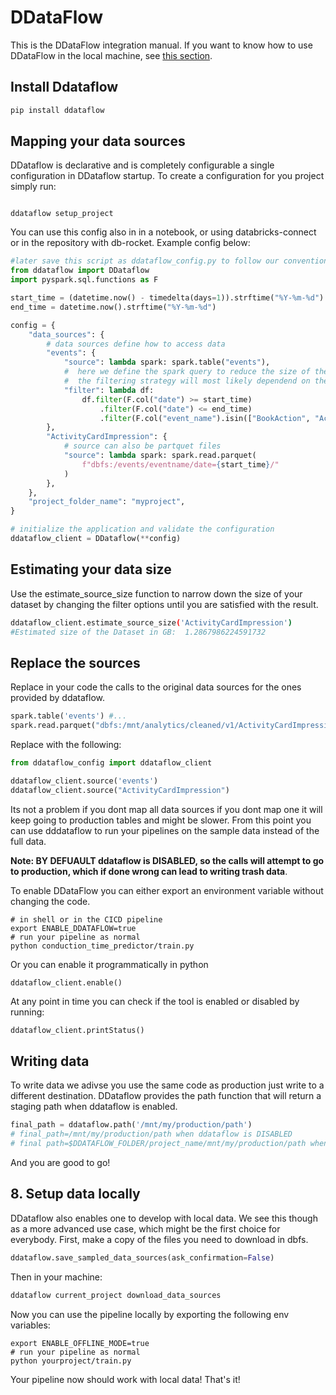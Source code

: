 # DDataFlow

This is the DDataFlow integration manual.
If you want to know how to use DDataFlow in the local machine, see [this section](local_development.md).

## Install Ddataflow

```sh
pip install ddataflow
```

## Mapping your data sources

DDataflow is declarative and is completely configurable a single configuration in DDataflow startup. To create a configuration for you project simply run:

```shell

ddataflow setup_project
```

You can use this config also in in a notebook, or using databricks-connect or in the repository with db-rocket. Example config below:

```py
#later save this script as ddataflow_config.py to follow our convention
from ddataflow import DDataflow
import pyspark.sql.functions as F

start_time = (datetime.now() - timedelta(days=1)).strftime("%Y-%m-%d")
end_time = datetime.now().strftime("%Y-%m-%d")

config = {
    "data_sources": {
        # data sources define how to access data
        "events": {
            "source": lambda spark: spark.table("events"),
            #  here we define the spark query to reduce the size of the data
            #  the filtering strategy will most likely dependend on the domain.
            "filter": lambda df:
                df.filter(F.col("date") >= start_time)
                    .filter(F.col("date") <= end_time)
                    .filter(F.col("event_name").isin(["BookAction", "ActivityCardImpression"])),
        },
        "ActivityCardImpression": {
            # source can also be partquet files
            "source": lambda spark: spark.read.parquet(
                f"dbfs:/events/eventname/date={start_time}/"
            )
        },
    },
    "project_folder_name": "myproject",
}

# initialize the application and validate the configuration
ddataflow_client = DDataflow(**config)
```

## Estimating your data size

Use the estimate_source_size function to narrow down the size of your dataset by changing the filter options until you are
satisfied with the result.

```sh
ddataflow_client.estimate_source_size('ActivityCardImpression')
#Estimated size of the Dataset in GB:  1.2867986224591732
```

## Replace the sources

Replace in your code the calls to the original data sources for the ones provided by ddataflow.

```py
spark.table('events') #...
spark.read.parquet("dbfs:/mnt/analytics/cleaned/v1/ActivityCardImpression") # ...
```

Replace with the following:

```py
from ddataflow_config import ddataflow_client

ddataflow_client.source('events')
ddataflow_client.source("ActivityCardImpression")
```

Its not a problem if you dont map all data sources if you dont map one it will keep going to production tables and
might be slower. From this point you can use dddataflow to run your pipelines on the sample data instead of the full data.

**Note: BY DEFUAULT ddataflow is DISABLED, so the calls will attempt to go to production, which if done wrong can
lead to writing trash data**.

To enable DDataFlow you can either export an environment variable without changing the code.

```shell
# in shell or in the CICD pipeline
export ENABLE_DDATAFLOW=true
# run your pipeline as normal
python conduction_time_predictor/train.py
```

Or you can enable it programmatically in python

```shell
ddataflow_client.enable()
```

At any point in time you can check if the tool is enabled or disabled by running:

```py
ddataflow_client.printStatus()
```

## Writing data

To write data we adivse you use the same code as production just write to a different destination.
DDataflow provides the path function that will return a staging path when ddataflow is enabled.

```py
final_path = ddataflow.path('/mnt/my/production/path')
# final_path=/mnt/my/production/path when ddataflow is DISABLED
# final path=$DDATAFLOW_FOLDER/project_name/mnt/my/production/path when ddataflow is ENABLED
```

And you are good to go!

## 8. Setup data locally

DDataflow also enables one to develop with local data. We see this though as a more advanced use case, which might be
the first choice for everybody. First, make a copy of the files you need to download in dbfs.

```py
ddataflow.save_sampled_data_sources(ask_confirmation=False)
```

Then in your machine:

```sh
ddataflow current_project download_data_sources
```

Now you can use the pipeline locally by exporting the following env variables:

```shell
export ENABLE_OFFLINE_MODE=true
# run your pipeline as normal
python yourproject/train.py
```

Your pipeline now should work with local data!
That's it!
